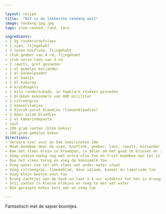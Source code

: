 ```yaml
---

layout: recipe
title:  "Dit is de lekkerste rendang ooit"
image: rendang.jpg.jpg
tags: slow-cooked, rund, taco

ingredients:
- 1 kg runderstoofvlees
- 2 uien, fijngehakt
- 3 tenen knoflook, fijngehakt
- stuk gember van 4 cm, fijngehakt
- stuk verse laos van 3 cm
- 2 rawits, grof gesneden
- 2 el gemalen koriander
- 2 el kaneelpoeder
- 1 el komijn
- 1 el kukurma
- 4 kruidnagels
- 1 kilo rundersukade, in hapklare stukken gesneden
- 2 blikken kokosmelk van 400 mililiter
- 1 citroengras
- 2 kaneelstokjes
- 4 djuruk purut blaadjes (limoenblaadjes)
- 2 daon salam blaadjes
- 1 el tamarindepasta
- zout
- 100 gram santen (blok kokos)
- 100 gram gemalen kokos
directions:
- Verwarm over voor en bak kemirinoten 10m
- Maak boemboe door de uien, knoflook, gember, laos, rawits, koriander, kaneel, komijn, kukurma, kemirinoten en kruidnagel te vermalen in een keukenmachine.
- Bak het vlees bruin in braadpan, in delen om het goed te bruinen en zet het apart
- Voeg indien nodig nog wat extra olie toe en fruit boemboe aan tot je hem goed ruikt. Niet aanlaten branden!
- Doe het vlees terug en voeg de kokosmelk toe
- Voeg water toe tot eht vlees net onder water staat
- Voeg citroengras, limoenblad, daun salaam, kaneel en tamarinde toe
- Voeg klein beetje zout toe
- Breng zachtjes aan de kook en laat 2-4 uur sudderen tot het is drooggekookt. Als hij te snel droogkookt wat water toevoegen
- Snij santen in kleine blokjes en voeg te met wat water
- Bak geraspte kokos kort aan en voeg toe

---
```


Fantastisch met de sajoer boontjes. 